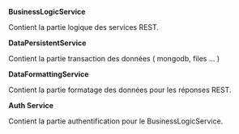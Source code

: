 
**BusinessLogicService**

Contient la partie logique des services REST.

**DataPersistentService**

Contient la partie transaction des données ( mongodb, files ... )

**DataFormattingService**

Contient la partie formatage des données pour les réponses REST.

**Auth Service**

Contient la partie authentification pour le BusinessLogicService.